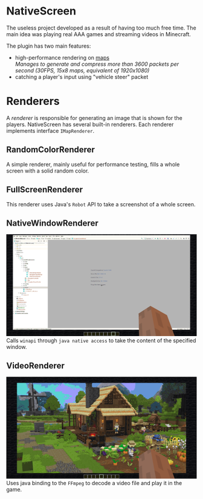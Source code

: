 NativeScreen
============
The useless project developed as a result of having too much free time.
The main idea was playing real AAA games and streaming videos in Minecraft.

The plugin has two main features:
* high-performance rendering on [maps](https://minecraft.gamepedia.com/Map)  
  _Manages to generate and compress more than 3600 packets per second (30FPS, 15x8 maps, equivalent of 1920x1080)_
* catching a player's input using "vehicle steer" packet

Renderers
=========
A _renderer_ is responsible for generating an image that is shown for the players.
NativeScreen has several built-in renderers.
Each renderer implements interface `IMapRenderer`.

RandomColorRenderer
-------------------
A simple renderer, mainly useful for performance testing, fills a whole screen with a solid random color.

FullScreenRenderer
------------------
This renderer uses Java's `Robot` API to take a screenshot of a whole screen.

NativeWindowRenderer
--------------------
![IntelliJ IDEA in Minecraft](/Resources/intellij_idea.png?raw=true "IntelliJ IDEA in Minecraft")
Calls `winapi` through `java native access` to take the content of the specified window.

VideoRenderer
-------------
![YouTube in Minecraft](/Resources/video_renderer.png?raw=true "YouTube in Minecraft")
Uses java binding to the `FFmpeg` to decode a video file and play it in the game.